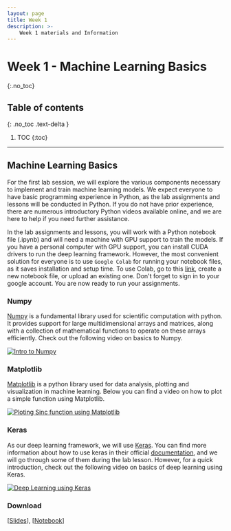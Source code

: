 ```yaml
---
layout: page
title: Week 1
description: >-
    Week 1 materials and Information
---
```


# Week 1 - Machine Learning Basics
{:.no_toc}

## Table of contents
{: .no_toc .text-delta }

1. TOC
{:toc}

---
## Machine Learning Basics

For the first lab session, we will explore the various components necessary to implement and train machine learning models. We expect everyone to have basic programming experience in Python, as the lab assignments and lessons will be conducted in Python. If you do not have prior experience, there are numerous introductory Python videos available online, and we are here to help if you need further assistance.

In the lab assignments and lessons, you will work with a Python notebook file (.ipynb) and will need a machine with GPU support to train the models. If you have a personal computer with GPU support, you can install CUDA drivers to run the deep learning framework. However, the most convenient solution for everyone is to use `Google Colab` for running your notebook files, as it saves installation and setup time. To use Colab, go to this [link](https://colab.research.google.com/), create a new notebook file, or upload an existing one. Don't forget to sign in to your google account. You are now ready to run your assignments.


### Numpy

[Numpy](https://numpy.org/) is a fundamental library used for scientific computation with python. It provides support for large multidimensional arrays and matrices, along with a collection of mathematical functions to operate on these arrays efficiently. Check out the following video on basics to Numpy. 

[![Intro to Numpy](https://i3.ytimg.com/vi/uRsE5WGiKWo/maxresdefault.jpg)](https://www.youtube.com/watch?v=uRsE5WGiKWo)

### Matplotlib 

[Matplotlib](https://matplotlib.org/) is a python library used for data analysis, plotting and visualization in machine learning. Below you can find a video on how to plot a simple function using Matplotlib. 

[![Ploting Sinc function using Matplotlib](https://i3.ytimg.com/vi/Hr4yh1_4GlQ/maxresdefault.jpg)](https://youtu.be/Hr4yh1_4GlQ?t=256)


### Keras
As our deep learning framework, we will use [Keras](https://keras.io/getting_started/). You can find more information about how to use keras in their official [documentation](https://keras.io/api/layers/), and we will go through some of them during the lab lesson. However, for a quick introduction, check out the following video on basics of deep learning using Keras.   

[![Deep Learning using Keras](https://i.ytimg.com/vi/wQ8BIBpya2k/maxresdefault.jpg)](https://youtu.be/wQ8BIBpya2k?list=PLQVvvaa0QuDfhTox0AjmQ6tvTgMBZBEXN)

### Download 

[[Slides](week-01/TNM112_17NOV.pdf)], [[Notebook](week-01/Lesson_17_Nov.ipynb)]